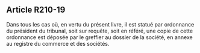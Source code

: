 Article R210-19
----
Dans tous les cas où, en vertu du présent livre, il est statué par ordonnance du
président du tribunal, soit sur requête, soit en référé, une copie de cette
ordonnance est déposée par le greffier au dossier de la société, en annexe au
registre du commerce et des sociétés.
